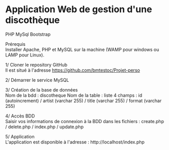 # Application Web de gestion d'une discothèque
PHP
MySql
Bootstrap

Prérequis  
Installer Apache, PHP et MySQL sur la machine (WAMP pour windows ou LAMP pour Linux).

1/ Cloner le repository GitHub  
Il est situé à l'adresse https://github.com/bmtestoc/Projet-perso

2/ Démarrer le service MySQL

3/ Création de la base de données  
Nom de la bdd : discotheque
Nom de la table : liste
4 champs : id (autoincrement) / artist (varchar 255) / title (varchar 255) / format (varchar 255) 

4/ Accès BDD  
Saisir vos informations de connexion à la BDD dans les fichiers : create.php / delete.php / index.php / update.php

5/ Application  
L'application est disponible à l'adresse : http://localhost/index.php  


